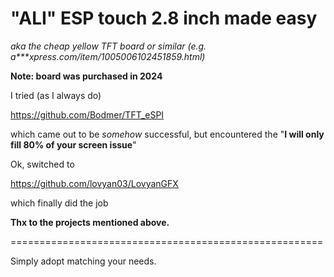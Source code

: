 # "ALI" ESP touch 2.8 inch made easy

_aka the cheap yellow TFT board or similar (e.g. a***xpress.com/item/1005006102451859.html)_

**Note: board was purchased in 2024**

I tried (as I always do)

https://github.com/Bodmer/TFT_eSPI

which came out to be _somehow_ successful, but encountered the "**I will only fill 80% of your screen issue**"

Ok, switched to

https://github.com/lovyan03/LovyanGFX

which finally did the job

**Thx to the projects mentioned above.**

======================================================

Simply adopt matching your needs.
